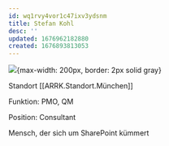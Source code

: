 ```yaml
---
id: wq1rvy4vor1c47ixv3ydsnm
title: Stefan Kohl
desc: ''
updated: 1676962182880
created: 1676893813053
---
```

![](/assets/images/2023-02-20-12-51-31.png){max-width: 200px, border: 2px solid gray}

Standort [[ARRK.Standort.München]]

Funktion: PMO, QM

Position: Consultant

Mensch, der sich um SharePoint kümmert